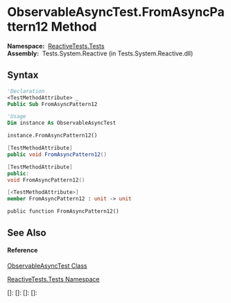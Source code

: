 # ObservableAsyncTest.FromAsyncPattern12 Method

**Namespace:**  [ReactiveTests.Tests](ReactiveTests.Tests\ReactiveTests.Tests.md)  
**Assembly:**  Tests.System.Reactive (in Tests.System.Reactive.dll)

## Syntax

```vb
'Declaration
<TestMethodAttribute> _
Public Sub FromAsyncPattern12
```

```vb
'Usage
Dim instance As ObservableAsyncTest

instance.FromAsyncPattern12()
```

```csharp
[TestMethodAttribute]
public void FromAsyncPattern12()
```

```c++
[TestMethodAttribute]
public:
void FromAsyncPattern12()
```

```fsharp
[<TestMethodAttribute>]
member FromAsyncPattern12 : unit -> unit 
```

```jscript
public function FromAsyncPattern12()
```

## See Also

#### Reference

[ObservableAsyncTest Class](ObservableAsyncTest\ObservableAsyncTest.md)

[ReactiveTests.Tests Namespace](ReactiveTests.Tests\ReactiveTests.Tests.md)

[]: 
[]: 
[]: 
[]: 